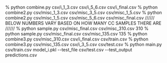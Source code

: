 % python combine.py csv/i_1_3.csv csv/i_5_6.csv csv/i_final.csv
% python combine2.py csv/misc_1_3.csv csv/misc_3_5.csv csv/misc_1_5.csv
% python combine2.py csv/misc_1_5.csv csv/misc_5_6.csv csv/misc_final.csv
////// BELOW NUMBERS VARY BASED ON HOW MANY CC SAMPLES THERE ARE //////
% python sample.py csv/misc_final.csv csv/misc_310.csv 310
% python sample.py csv/misc_final.csv csv/misc_135.csv 135
% python combine3.py csv/misc_310.csv csv/i_final.csv csv/train.csv
% python combine3.py csv/misc_135.csv csv/i_3_5.csv csv/test.csv
% python main.py csv/train.csv model_i.pkl --test_file csv/test.csv --test_output predictions.csv
